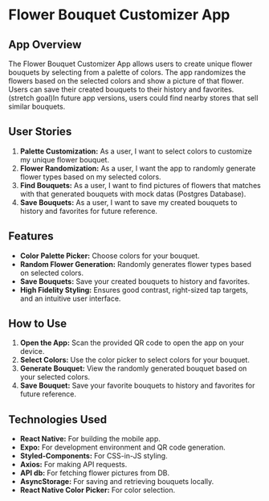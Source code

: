 # Flower Bouquet Customizer App

## App Overview
The Flower Bouquet Customizer App allows users to create unique flower bouquets by selecting from a palette of colors. The app randomizes the flowers based on the selected colors and show a picture of that flower. Users can save their created bouquets to their history and favorites. (stretch goal)In future app versions, users could find nearby stores that sell similar bouquets.

## User Stories
1. **Palette Customization:** As a user, I want to select colors to customize my unique flower bouquet.
2. **Flower Randomization:** As a user, I want the app to randomly generate flower types based on my selected colors.
3. **Find Bouquets:** As a user, I want to find pictures of flowers that matches with that generated bouquets with mock datas (Postgres Database).
4. **Save Bouquets:** As a user, I want to save my created bouquets to history and favorites for future reference.

## Features
- **Color Palette Picker:** Choose colors for your bouquet.
- **Random Flower Generation:** Randomly generates flower types based on selected colors.
- **Save Bouquets:** Save your created bouquets to history and favorites.
- **High Fidelity Styling:** Ensures good contrast, right-sized tap targets, and an intuitive user interface.

## How to Use
1. **Open the App:** Scan the provided QR code to open the app on your device.
2. **Select Colors:** Use the color picker to select colors for your bouquet.
3. **Generate Bouquet:** View the randomly generated bouquet based on your selected colors.
4. **Save Bouquet:** Save your favorite bouquets to history and favorites for future reference.

## Technologies Used
- **React Native:** For building the mobile app.
- **Expo:** For development environment and QR code generation.
- **Styled-Components:** For CSS-in-JS styling.
- **Axios:** For making API requests.
- **API db:** For fetching flower pictures from DB.
- **AsyncStorage:** For saving and retrieving bouquets locally.
- **React Native Color Picker:** For color selection.
